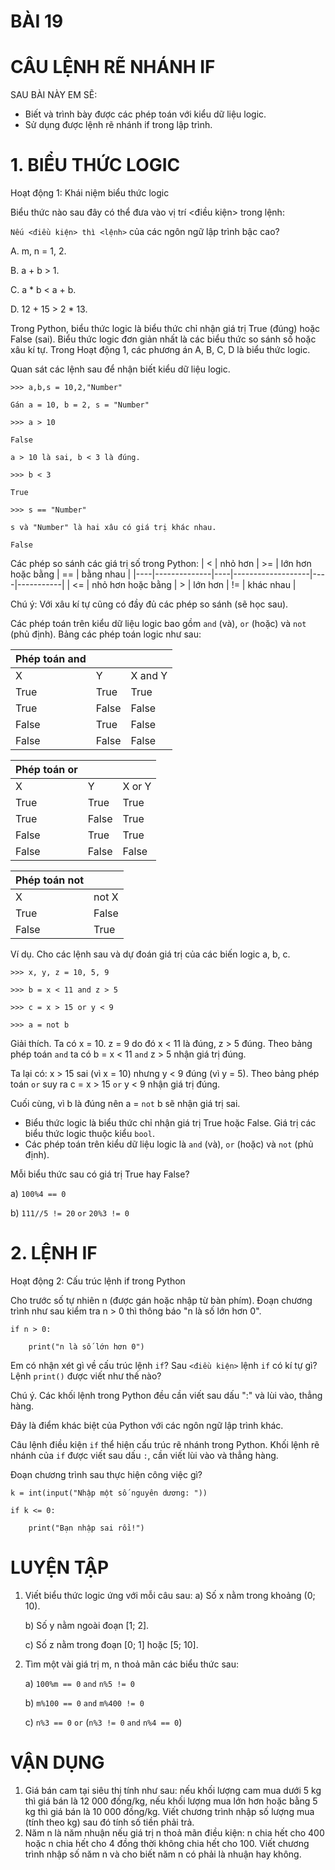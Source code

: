 # BÀI 19
# CÂU LỆNH RẼ NHÁNH IF

SAU BÀI NÀY EM SẼ:
* Biết và trình bày được các phép toán với kiểu dữ liệu logic.
* Sử dụng được lệnh rẽ nhánh if trong lập trình.

# 1. BIỂU THỨC LOGIC
Hoạt động 1: Khái niệm biểu thức logic

Biểu thức nào sau đây có thể đưa vào vị trí <điều kiện> trong lệnh:

`Nếu <điều kiện> thì <lệnh>` của các ngôn ngữ lập trình bậc cao?

A. m, n = 1, 2.     

B. a + b > 1.    

C. a * b < a + b.     

D. 12 + 15 > 2 * 13.

Trong Python, biểu thức logic là biểu thức chỉ nhận giá trị True (đúng) hoặc False (sai). Biểu thức logic đơn giản nhất là các biểu thức so sánh số hoặc xâu kí tự. Trong Hoạt động 1, các phương án A, B, C, D là biểu thức logic.

Quan sát các lệnh sau để nhận biết kiểu dữ liệu logic.

`>>> a,b,s = 10,2,"Number"`

`Gán a = 10, b = 2, s = "Number"`

`>>> a > 10`

`False`

`a > 10 là sai, b < 3 là đúng.`

`>>> b < 3`

`True`

`>>> s == "Number"`

`s và "Number" là hai xâu có giá trị khác nhau.`

`False`

Các phép so sánh các giá trị số trong Python:
| <  | nhỏ hơn      | >= | lớn hơn hoặc bằng | == | bằng nhau |
|----|--------------|----|-------------------|----|-----------|
| <= | nhỏ hơn hoặc bằng | >  | lớn hơn           | != | khác nhau |

Chú ý: Với xâu kí tự cũng có đầy đủ các phép so sánh (sẽ học sau).

Các phép toán trên kiểu dữ liệu logic bao gồm `and` (và), `or` (hoặc) và `not` (phủ định). Bảng các phép toán logic như sau:

| Phép toán and |        |        |
|---------------|--------|--------|
| X             | Y      | X and Y |
| True          | True   | True   |
| True          | False  | False  |
| False         | True   | False  |
| False         | False  | False  |

| Phép toán or  |        |        |
|---------------|--------|--------|
| X             | Y      | X or Y |
| True          | True   | True   |
| True          | False  | True   |
| False         | True   | True   |
| False         | False  | False  |

| Phép toán not |        |
|---------------|--------|
| X             | not X  |
| True          | False  |
| False         | True   |

Ví dụ. Cho các lệnh sau và dự đoán giá trị của các biến logic a, b, c.

`>>> x, y, z = 10, 5, 9`

`>>> b = x < 11 and z > 5`

`>>> c = x > 15 or y < 9`

`>>> a = not b`

Giải thích. Ta có x = 10. z = 9 do đó x < 11 là đúng, z > 5 đúng. Theo bảng phép toán `and` ta có b = x < 11 `and` z > 5 nhận giá trị đúng.

Ta lại có: x > 15 sai (vì x = 10) nhưng y < 9 đúng (vì y = 5). Theo bảng phép toán `or` suy ra c = x > 15 `or` y < 9 nhận giá trị đúng.

Cuối cùng, vì b là đúng nên a = `not` b sẽ nhận giá trị sai.

* Biểu thức logic là biểu thức chỉ nhận giá trị True hoặc False. Giá trị các biểu thức logic thuộc kiểu `bool`.
* Các phép toán trên kiểu dữ liệu logic là `and` (và), `or` (hoặc) và `not` (phủ định).

Mỗi biểu thức sau có giá trị True hay False?

a) `100%4 == 0`      

b) `111//5 != 20` `or` `20%3 != 0`


# 2. LỆNH IF
Hoạt động 2: Cấu trúc lệnh if trong Python

Cho trước số tự nhiên n (được gán hoặc nhập từ bàn phím). Đoạn chương trình như sau kiểm tra n > 0 thì thông báo "n là số lớn hơn 0".

`if n > 0:`

`    print("n là số lớn hơn 0")`

Em có nhận xét gì về cấu trúc lệnh `if`? Sau `<điều kiện>` lệnh `if` có kí tự gì? Lệnh `print()` được viết như thế nào?



Chú ý. Các khối lệnh trong Python đều cần viết sau dấu ":" và lùi vào, thẳng hàng.

Đây là điểm khác biệt của Python với các ngôn ngữ lập trình khác.

Câu lệnh điều kiện `if` thể hiện cấu trúc rẽ nhánh trong Python. Khối lệnh rẽ nhánh của `if` được viết sau dấu `:`, cần viết lùi vào và thẳng hàng.

Đoạn chương trình sau thực hiện công việc gì?

`k = int(input("Nhập một số nguyên dương: "))`

`if k <= 0:`

`    print("Bạn nhập sai rồi!")`

# LUYỆN TẬP
1. Viết biểu thức logic ứng với mỗi câu sau:
   a) Số x nằm trong khoảng (0; 10).

   b) Số y nằm ngoài đoạn [1; 2].

   c) Số z nằm trong đoạn [0; 1] hoặc [5; 10].

2. Tìm một vài giá trị m, n thoả mãn các biểu thức sau:

   a) `100%m == 0` `and` `n%5 != 0`

   b) `m%100 == 0` `and` `m%400 != 0`

   c) `n%3 == 0` `or` (`n%3 != 0` `and` `n%4 == 0`)

# VẬN DỤNG
1. Giá bán cam tại siêu thị tính như sau: nếu khối lượng cam mua dưới 5 kg thì giá bán là 12 000 đồng/kg, nếu khối lượng mua lớn hơn hoặc bằng 5 kg thì giá bán là 10 000 đồng/kg. Viết chương trình nhập số lượng mua (tính theo kg) sau đó tính số tiền phải trả.
2. Năm n là năm nhuận nếu giá trị n thoả mãn điều kiện: n chia hết cho 400 hoặc n chia hết cho 4 đồng thời không chia hết cho 100. Viết chương trình nhập số năm n và cho biết năm n có phải là nhuận hay không.
